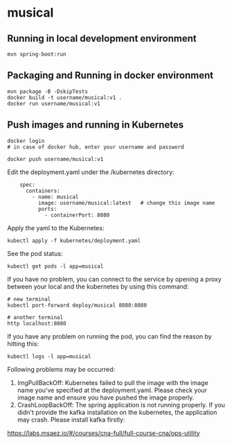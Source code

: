 # musical

## Running in local development environment

```
mvn spring-boot:run
```

## Packaging and Running in docker environment

```
mvn package -B -DskipTests
docker build -t username/musical:v1 .
docker run username/musical:v1
```

## Push images and running in Kubernetes

```
docker login 
# in case of docker hub, enter your username and password

docker push username/musical:v1
```

Edit the deployment.yaml under the /kubernetes directory:
```
    spec:
      containers:
        - name: musical
          image: username/musical:latest   # change this image name
          ports:
            - containerPort: 8080

```

Apply the yaml to the Kubernetes:
```
kubectl apply -f kubernetes/deployment.yaml
```

See the pod status:
```
kubectl get pods -l app=musical
```

If you have no problem, you can connect to the service by opening a proxy between your local and the kubernetes by using this command:
```
# new terminal
kubectl port-forward deploy/musical 8080:8080

# another terminal
http localhost:8080
```

If you have any problem on running the pod, you can find the reason by hitting this:
```
kubectl logs -l app=musical
```

Following problems may be occurred:

1. ImgPullBackOff:  Kubernetes failed to pull the image with the image name you've specified at the deployment.yaml. Please check your image name and ensure you have pushed the image properly.
1. CrashLoopBackOff: The spring application is not running properly. If you didn't provide the kafka installation on the kubernetes, the application may crash. Please install kafka firstly:

https://labs.msaez.io/#/courses/cna-full/full-course-cna/ops-utility

